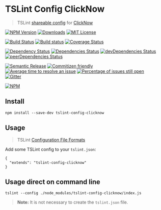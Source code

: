 # TSLint Config ClickNow
> TSLint [shareable config](http://palantir.github.io/tslint/usage/cli/) for [ClickNow](https://github.com/cknow/tslint-config-clicknow)

[![NPM Version](https://img.shields.io/npm/v/tslint-config-clicknow.svg)](https://www.npmjs.com/package/tslint-config-clicknow)
[![Downloads](https://img.shields.io/npm/dt/tslint-config-clicknow.svg)](https://www.npmjs.com/package/tslint-config-clicknow)
[![MIT License](https://img.shields.io/npm/l/tslint-config-clicknow.svg)](LICENSE)

[![Build Status](https://travis-ci.org/cknow/tslint-config-clicknow.svg?branch=master)](https://travis-ci.org/cknow/tslint-config-clicknow)
[![Build status](https://ci.appveyor.com/api/projects/status/4e6athkt69x8ohos/branch/master?svg=true)](https://ci.appveyor.com/project/cknow/tslint-config-clicknow/branch/master)
[![Coverage Status](https://coveralls.io/repos/github/cknow/tslint-config-clicknow/badge.svg?branch=master)](https://coveralls.io/github/cknow/tslint-config-clicknow?branch=master)

[![Dependency Status](https://dependencyci.com/github/cknow/tslint-config-clicknow/badge)](https://dependencyci.com/github/cknow/tslint-config-clicknow)
[![Dependencies Status](https://david-dm.org/cknow/tslint-config-clicknow/status.svg)](https://david-dm.org/cknow/tslint-config-clicknow)
[![devDependencies Status](https://david-dm.org/cknow/tslint-config-clicknow/dev-status.svg)](https://david-dm.org/cknow/tslint-config-clicknow?type=dev)
[![peerDependencies Status](https://david-dm.org/cknow/tslint-config-clicknow/peer-status.svg)](https://david-dm.org/cknow/tslint-config-clicknow?type=peer)

[![Semantic Release](https://img.shields.io/badge/%20%20%F0%9F%93%A6%F0%9F%9A%80-semantic--release-e10079.svg)](https://github.com/semantic-release/semantic-release)
[![Commitizen friendly](https://img.shields.io/badge/commitizen-friendly-brightgreen.svg)](http://commitizen.github.io/cz-cli/)
[![Average time to resolve an issue](http://isitmaintained.com/badge/resolution/cknow/tslint-config-clicknow.svg)](http://isitmaintained.com/project/cknow/tslint-config-clicknow)
[![Percentage of issues still open](http://isitmaintained.com/badge/open/cknow/tslint-config-clicknow.svg)](http://isitmaintained.com/project/cknow/tslint-config-clicknow)
[![Gitter](https://badges.gitter.im/cknow/tslint-config-clicknow.svg)](https://gitter.im/cknow/tslint-config-clicknow?utm_source=badge&utm_medium=badge&utm_campaign=pr-badge)

[![NPM](https://nodei.co/npm/tslint-config-clicknow.png?downloads=true&downloadRank=true&stars=true)](https://nodei.co/npm/tslint-config-clicknow)

## Install

```
npm install --save-dev tslint-config-clicknow
```

## Usage
> TSLint [Configuration File Formats](http://palantir.github.io/tslint/usage/tslint-json/)

Add some TSLint config to your `tslint.json`:

```
{
  "extends": "tslint-config-clicknow"
}
```

## Usage direct on command line

```
tslint --config ./node_modules/tslint-config-clicknow/index.js
```

> **Note:** It is not necessary to create the `tslint.json` file.
